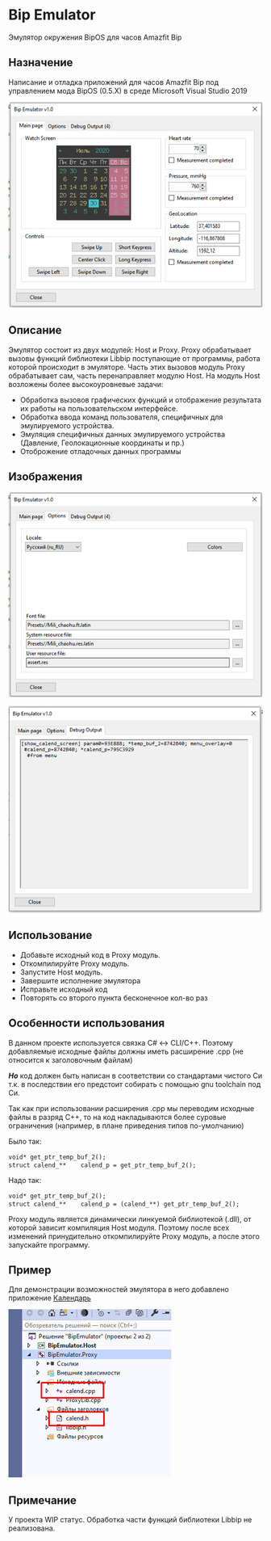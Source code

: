 # Bip Emulator

Эмулятор окружения BipOS для часов Amazfit Bip

## Назначение

Написание и отладка приложений для часов Amazfit Bip под управлением мода BipOS (0.5.X)
в среде Microsoft Visual Studio 2019

![alt-текст](https://github.com/freebip/BipEmulator/raw/master/images/main.png "Главное окно")

## Описание 

Эмулятор состоит из двух модулей: Host и Proxy.
Proxy обрабатывает вызовы функций библиотеки Libbip поступающие от программы, работа которой
происходит в эмуляторе. Часть этих вызовов модуль Proxy обрабатывает сам, часть перенаправляет
модулю Host. 
На модуль Host возложены более высокоуровневые задачи:
* Обработка вызовов графических функций и отображение результата их работы на пользовательском интерфейсе.
* Обработка ввода команд пользователя, специфичных для эмулируемого устройства.
* Эмуляция специфичных данных эмулируемого устройства (Давление, Геолокационные координаты и пр.)
* Отоброжение отладочных данных программы

## Изображения


![alt-текст](https://github.com/freebip/BipEmulator/raw/master/images/options.png "Настройки")

![alt-текст](https://github.com/freebip/BipEmulator/raw/master/images/debug.png "Отладочный вывод")


## Использование

* Добавьте исходный код в Proxy модуль.
* Откомпилируйте Proxy модуль.
* Запустите Host модуль.
* Завершите исполнение эмулятора
* Исправьте исходный код
* Повторять со второго пункта бесконечное кол-во раз

## Особенности использования

В данном проекте используется связка C# <-> CLI/C++. 
Поэтому добавляемые исходные файлы должны иметь расширение .cpp (не относится к заголовочным файлам)

***Но*** код должен быть написан в соответствии со стандартами чистого Си т.к. в последствии его предстоит
собирать с помощью gnu toolchain под Си.

Так как при использовании расширения .cpp мы переводим исходные файлы в разряд C++, то на код накладываются
более суровые ограничения (например, в плане приведения типов по-умолчанию)

Было так:
```
void* get_ptr_temp_buf_2();
struct calend_**    calend_p = get_ptr_temp_buf_2();
```
Надо так:
```
void* get_ptr_temp_buf_2();
struct calend_**    calend_p = (calend_**) get_ptr_temp_buf_2();
```

Proxy модуль является динамически линкуемой библиотекой (.dll), от которой зависит компиляция Host модуля.
Поэтому после всех изменений принудительно откомпилируйте Proxy модуль, а после этого запускайте программу.

## Пример

Для демонстрации возможностей эмулятора в него добавлено приложение [Календарь](https://github.com/MNVolkov/Calend)

![alt-текст](https://github.com/freebip/BipEmulator/raw/master/images/explorer.png "Исходные фаайлы календаря")

## Примечание

У проекта WIP статус. Обработка части функций библиотеки Libbip не реализована.


